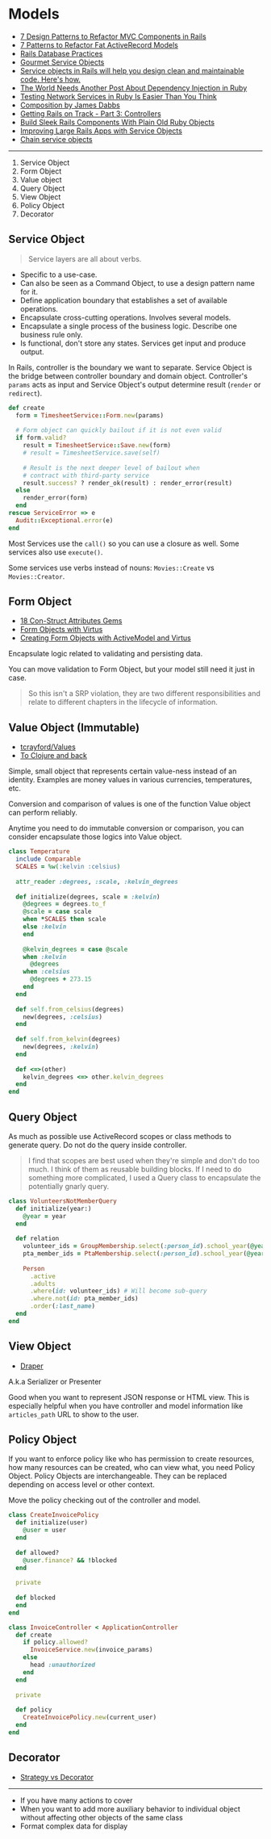# Models

* [7 Design Patterns to Refactor MVC Components in Rails](https://www.sitepoint.com/7-design-patterns-to-refactor-mvc-components-in-rails/)
* [7 Patterns to Refactor Fat ActiveRecord Models](http://blog.codeclimate.com/blog/2012/10/17/7-ways-to-decompose-fat-activerecord-models/)
* [Rails Database Practices](http://blog.carbonfive.com/2016/11/16/rails-database-best-practices/)
* [Gourmet Service Objects](http://brewhouse.io/blog/2014/04/30/gourmet-service-objects.html)
* [Service objects in Rails will help you design clean and maintainable code. Here's how.](https://www.netguru.co/blog/service-objects-in-rails-will-help)
* [The World Needs Another Post About Dependency Injection in Ruby](http://solnic.eu/2013/12/17/the-world-needs-another-post-about-dependency-injection-in-ruby.html)
* [Testing Network Services in Ruby Is Easier Than You Think](http://www.justinweiss.com/articles/testing-network-services-in-ruby//)
* [Composition by James Dabbs](https://www.youtube.com/watch?v=zwo7ZTHS8Wg)
* [Getting Rails on Track - Part 3: Controllers](https://8thlight.com/blog/christoph-gockel/2016/11/02/getting-rails-on-track-part-3-controllers.html)
* [Build Sleek Rails Components With Plain Old Ruby Objects](https://www.toptal.com/ruby-on-rails/decoupling-rails-components)
* [Improving Large Rails Apps with Service Objects](https://aaronlasseigne.com/2016/04/27/improving-large-rails-apps-with-service-objects/)
* [Chain service objects](https://medium.com/@apneadiving/chain-service-objects-like-a-boss-35d0b83606ab#.9yci8ds4z)

---

1. Service Object
2. Form Object
3. Value object
4. Query Object
5. View Object
6. Policy Object
7. Decorator

## Service Object

> Service layers are all about verbs.

* Specific to a use-case.
* Can also be seen as a Command Object, to use a design pattern name for it.
* Define application boundary that establishes a set of available operations.
* Encapsulate cross-cutting operations. Involves several models.
* Encapsulate a single process of the business logic. Describe one business rule only.
* Is functional, don't store any states. Services get input and produce output.

In Rails, controller is the boundary we want to separate. Service Object is the bridge between controller boundary and domain object. Controller's `params` acts as input and Service Object's output determine result (`render` or `redirect`).

```ruby
def create
  form = TimesheetService::Form.new(params)
  
  # Form object can quickly bailout if it is not even valid
  if form.valid?
    result = TimesheetService::Save.new(form)
    # result = TimesheetService.save(self)
    
    # Result is the next deeper level of bailout when
    # contract with third-party service
    result.success? ? render_ok(result) : render_error(result)
  else
    render_error(form)
  end
rescue ServiceError => e
  Audit::Exceptional.error(e)
end
```

Most Services use the `call()` so you can use a closure as well. Some services also use `execute()`.

Some services use verbs instead of nouns: `Movies::Create` vs `Movies::Creator`.

## Form Object

* [18 Con-Struct Attributes Gems](http://idiosyncratic-ruby.com/18-con-struct-attributes.html)
* [Form Objects with Virtus](http://hawkins.io/2014/01/form_objects_with_virtus/)
* [Creating Form Objects with ActiveModel and Virtus](https://webuild.envato.com/blog/creating-form-objects-with-activemodel-and-virtus/)

Encapsulate logic related to validating and persisting data.

You can move validation to Form Object, but your model still need it just in case.

> So this isn't a SRP violation, they are two different responsibilities and relate to different chapters in the lifecycle of information.

## Value Object (Immutable)

* [tcrayford/Values](https://github.com/tcrayford/Values)
* [To Clojure and back](https://www.youtube.com/watch?v=doZ0XAc9Wtc)

Simple, small object that represents certain value-ness instead of an identity. Examples are money values in various currencies, temperatures, etc.

Conversion and comparison of values is one of the function Value object can perform reliably.

Anytime you need to do immutable conversion or comparison, you can consider encapsulate those logics into Value object.

```ruby
class Temperature
  include Comparable
  SCALES = %w(:kelvin :celsius)
  
  attr_reader :degrees, :scale, :kelvin_degrees
  
  def initialize(degrees, scale = :kelvin)
    @degrees = degrees.to_f
    @scale = case scale
    when *SCALES then scale
    else :kelvin
    end
    
    @kelvin_degrees = case @scale
    when :kelvin
      @degrees
    when :celsius
      @degrees + 273.15
    end
  end
  
  def self.from_celsius(degrees)
    new(degrees, :celsius)
  end
  
  def self.from_kelvin(degrees)
    new(degrees, :kelvin)
  end
  
  def <=>(other)
    kelvin_degrees <=> other.kelvin_degrees
  end
end
```

## Query Object

As much as possible use ActiveRecord scopes or class methods to generate query. Do not do the query inside controller.

> I find that scopes are best used when they're simple and don't do too much. I think of them as reusable building blocks. If I need to do something more complicated, I used a Query class to encapsulate the potentially gnarly query.

```ruby
class VolunteersNotMemberQuery
  def initialize(year:)
    @year = year
  end
  
  def relation
    volunteer_ids = GroupMembership.select(:person_id).school_year(@year)
    pta_member_ids = PtaMembership.select(:person_id).school_year(@year)
    
    Person
      .active
      .adults
      .where(id: volunteer_ids) # Will become sub-query
      .where.not(id: pta_member_ids)
      .order(:last_name)
  end
end
```

## View Object

* [Draper](https://github.com/drapergem/draper)

A.k.a Serializer or Presenter

Good when you want to represent JSON response or HTML view. This is especially helpful when you have controller and model information like `articles_path` URL to show to the user.

## Policy Object

If you want to enforce policy like who has permission to create resources, how many resources can be created, who can view what, you need Policy Object. Policy Objects are interchangeable. They can be replaced depending on access level or other context.

Move the policy checking out of the controller and model.

```ruby
class CreateInvoicePolicy
  def initialize(user)
    @user = user
  end
  
  def allowed?
    @user.finance? && !blocked
  end
  
  private
  
  def blocked
  end
end

class InvoiceController < ApplicationController
  def create
    if policy.allowed?
      InvoiceService.new(invoice_params)
    else
      head :unauthorized
    end
  end
  
  private
  
  def policy
    CreateInvoicePolicy.new(current_user)
  end
end
```

## Decorator

* [Strategy vs Decorator](https://www.google.com.sg/webhp?sourceid=chrome-instant&ion=1&espv=2&ie=UTF-8#q=decorator%20vs%20strategy)

---

* If you have many actions to cover
* When you want to add more auxiliary behavior to individual object without affecting other objects of the same class
* Format complex data for display